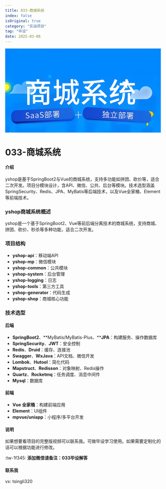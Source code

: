 ```yaml
---
title: 033-商城系统
index: false
isOriginal: true
category: "实战项目"
tag: "毕设"
date: 2025-03-06
---
```


![](./033.png)

# 033-商城系统

#### 介绍
yshop是基于SpringBoot2与Vue的商城系统，支持多功能如拼团、砍价等，适合二次开发。项目分模块设计，含API、微信、公共、后台等模块。技术选型涵盖SpringSecurity、Redis、JPA、MyBatis等后端技术，以及Vue全家桶、Element等前端技术。

### yshop商城系统概述

yshop是一个基于SpringBoot2、Vue等前后端分离技术的商城系统，支持商城、拼团、砍价、秒杀等多种功能，适合二次开发。

### 项目结构

- **yshop-api**：移动端API
- **yshop-mp**：微信模块
- **yshop-common**：公共模块
- **yshop-system**：后台管理
- **yshop-logging**：日志
- **yshop-tools**：第三方工具
- **yshop-generator**：代码生成
- **yshop-shop**：商城核心功能

### 技术选型

#### 后端

- **SpringBoot2**、**MyBatis/MyBatis-Plus、****JPA**：构建服务、操作数据库
- **SpringSecurity**、**JWT**：安全控制
- **Redis**、**Druid**：缓存、连接池
- **Swagger**、**WxJava**：API文档、微信开发
- **Lombok**、**Hutool**：简化代码
- **Mapstruct**、**Redisson**：对象映射、Redis操作
- **Quartz**、**Rocketmq**：任务调度、消息中间件
- **Mysql**：数据库

#### 前端

- **Vue 全家桶**：构建前端应用
- **Element**：UI组件
- **mpvue/uniapp**：小程序/多平台开发

#### 说明
如果想要看项目的完整版视频可以联系我。可做毕设学习使用。如果需要定制化的话可以根据功能进行修改。

:tw-1f345: **添加微信请备注：033毕设解答**

#### 联系我
vx: tsingli320
